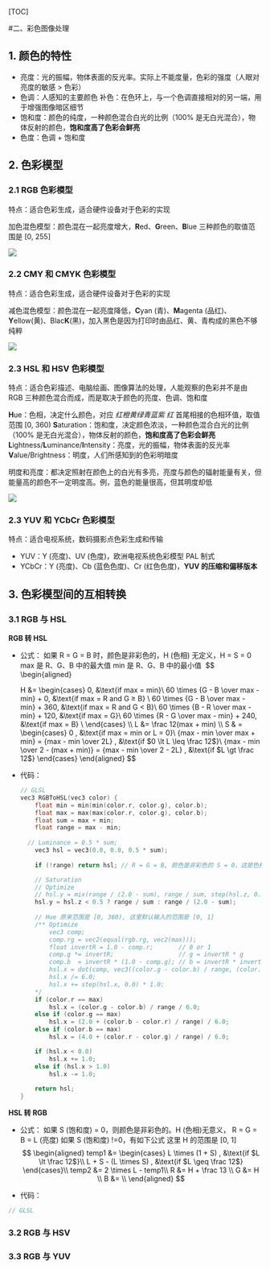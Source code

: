 [TOC]

#二、彩色图像处理

## 1. 颜色的特性

- 亮度：光的振幅，物体表面的反光率。实际上不能度量，色彩的强度（人眼对亮度的敏感 > 色彩）
- 色调：人感知的主要颜色
  补色：在色环上，与一个色调直接相对的另一端，用于增强图像暗区细节
- 饱和度：颜色的纯度，一种颜色混合白光的比例（100% 是无白光混合），物体反射的颜色，**饱和度高了色彩会鲜亮**
- 色度：色调 + 饱和度
  ​

## 2. 色彩模型

### 2.1 RGB 色彩模型

特点：适合色彩生成，适合硬件设备对于色彩的实现

加色混色模型：颜色混在一起亮度增大，**R**ed、**G**reen、**B**lue 三种颜色的取值范围是 [0, 255]

![](/Users/sun/Documents/CrushNote/DigitalImageProcessing/images/modelRGB.jpg)

### 2.2 CMY 和 CMYK 色彩模型 	 

特点：适合色彩生成，适合硬件设备对于色彩的实现

减色混色模型：颜色混在一起亮度降低，**C**yan (青)、**M**agenta (品红)、**Y**ellow(黄)、Blac**K**(黑)，加入黑色是因为打印时由品红、黄、青构成的黑色不够纯粹

![](/Users/sun/Documents/CrushNote/DigitalImageProcessing/images/modelCMYK.png)



### 2.3 HSL 和 HSV 色彩模型 

特点：适合色彩描述、电脑绘画、图像算法的处理，人能观察的色彩并不是由 RGB 三种颜色混合而成，而是取决于颜色的亮度、色调、饱和度

**H**ue：色相，决定什么颜色，对应 *红橙黄绿青蓝紫 红* 首尾相接的色相环值，取值范围 [0, 360)
**S**aturation：饱和度，决定颜色浓淡，一种颜色混合白光的比例（100% 是无白光混合），物体反射的颜色，**饱和度高了色彩会鲜亮**
**L**ightness/**L**uminance/**I**ntensity：亮度，光的振幅，物体表面的反光率
**V**alue/Brightness：明度，人们所感知到的色彩明暗度

明度和亮度：都决定照射在颜色上的白光有多亮，亮度与颜色的辐射能量有关，但能量高的颜色不一定明度高。例，蓝色的能量很高，但其明度却低

![](/Users/sun/Documents/CrushNote/DigitalImageProcessing/images/modelHSLV.png)



### 2.3 YUV 和 YCbCr 色彩模型

特点：适合电视系统，数码摄影点色彩生成和传输

- YUV：Y (亮度)、UV (色度)，欧洲电视系统色彩模型 PAL 制式 
- YCbCr：Y (亮度)、Cb (蓝色色度)、Cr (红色色度)，**YUV 的压缩和偏移版本**

## 3. 色彩模型间的互相转换
### 3.1 RGB 与 HSL 

**RGB 转 HSL**
- 公式：
  如果 R = G = B 时，颜色是非彩色的，H (色相) 无定义，H = S = 0
  max 是 R、G、B 中的最大值
  min 是 R、G、B 中的最小值
  ​
  $$
  \begin{aligned}

  H &= 
  \begin{cases}
  0, &\text{if max = min}\\
  60 \times {G - B \over max - min} + 0, &\text{if max = R  and G $\geq$ B} \\
  60 \times {G - B \over max - min} + 360, &\text{if max = R  and G $\lt$ B}\\
  60 \times {B - R \over max - min} + 120, &\text{if max = G}\\
  60 \times {R - G \over max - min} + 240, &\text{if max = B} \\
  \end{cases} \\\\
  L &= \frac 12(max + min) \\\\
  S & = 
  \begin{cases}
  0 , &\text{if max = min or L = 0}\\
  {max - min \over max + min} = {max - min \over 2L} , &\text{if $0 \lt L \leq \frac 12$}\\
  {max - min \over 2 - (max + min)} = {max - min \over 2 - 2L}  , &\text{if $L \gt \frac 12$}
  \end{cases} 
  \end{aligned}
  $$
  ​

- 代码：

  ```c
  // GLSL
  vec3 RGBToHSL(vec3 color) {
      float min = min(min(color.r, color.g), color.b);
      float max = max(max(color.r, color.g), color.b);
      float sum = max + min;
      float range = max - min;
      
  	// Luminance = 0.5 * sum;
      vec3 hsl = vec3(0.0, 0.0, 0.5 * sum);
   
      if (!range) return hsl; // R = G = B, 颜色是非彩色的 S = 0，这是色相无定义 H = 0

      // Saturation
      // Optimize
      // hsl.y = mix(range / (2.0 - sum), range / sum, step(hsl.z, 0.5));
      hsl.y = hsl.z < 0.5 ? range / sum : range / (2.0 - sum);
      
      // Hue 原来范围是 [0, 360), 这里默认输入的范围是 [0, 1]
      /** Optimize 
          vec3 comp;
          comp.rg = vec2(equal(rgb.rg, vec2(max)));
          float invertR = 1.0 - comp.r;       // 0 or 1
          comp.g *= invertR;                  // g = invertR * g
          comp.b  = invertR * (1.0 - comp.g); // b = invertR * invertG
          hsl.x = dot(comp, vec3((color.g - color.b) / range, (color.b - color.r) / range + 2.0, (color.r - color.g) / range + 4.0));
          hsl.x /= 6.0;
          hsl.x += step(hsl.x, 0.0) * 1.0;
      */
      if (color.r == max)
          hsl.x = (color.g - color.b) / range / 6.0; 
      else if (color.g == max)
          hsl.x = (2.0 + (color.b - color.r) / range) / 6.0; 
      else if (color.b == max)
          hsl.x = (4.0 + (color.r - color.g) / range) / 6.0; 

      if (hsl.x < 0.0)
          hsl.x += 1.0; 
      else if (hsl.x > 1.0)
          hsl.x -= 1.0; 
      
      return hsl;
  }
  ```

**HSL 转 RGB**
- 公式：
  如果 S (饱和度) = 0，则颜色是非彩色的。H (色相)无意义， R = G = B = L (亮度)
  如果 S (饱和度) !=0，有如下公式
  这里 H 的范围是 [0, 1]
  $$
  \begin{aligned}
  temp1 &=
  \begin{cases}
  L \times (1 + S) , &\text{if $L \lt \frac 12$}\\
  L + S - (L \times S) , &\text{if $L \geq \frac 12$}
  \end{cases}\\
  temp2 &= 2 \times L - temp1\\
  R &= H + \frac 13 \\
  G &= H \\
  B &= \\
  \end{aligned}
  $$

- 代码：
```c
// GLSL
```

### 3.2 RGB 与 HSV 



### 3.3 RGB 与 YUV 

